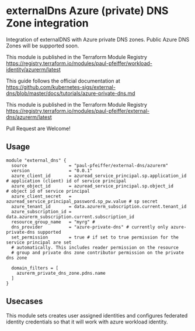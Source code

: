 # externalDns Azure (private) DNS Zone integration
Integration of externalDNS with Azure private DNS zones.
Public Azure DNS Zones will be supported soon.

This module is published in the Terraform Module Registry https://registry.terraform.io/modules/paul-pfeiffer/workload-identity/azurerm/latest

This guide follows the official documentation at https://github.com/kubernetes-sigs/external-dns/blob/master/docs/tutorials/azure-private-dns.md


This module is published in the Terraform Module Registry https://registry.terraform.io/modules/paul-pfeiffer/external-dns/azurerm/latest

Pull Request are Welcome!

## Usage
```hcl
module "external_dns" {
  source                = "paul-pfeiffer/external-dns/azurerm"
  version               = "0.0.1"
  azure_client_id       = azuread_service_principal.sp.application_id  # application (client) id of service principal
  azure_object_id       = azuread_service_principal.sp.object_id       # object id of service principal
  azure_client_secret   = azuread_service_principal_password.sp_pw.value # sp secret
  azure_tenant_id       = data.azurerm_subscription.current.tenant_id
  azure_subscription_id = data.azurerm_subscription.current.subscription_id
  resource_group_name   = "myrg" # 
  dns_provider          = "azure-private-dns" # currently only azure-private-dns supported
  set_permission        = true # if set to true permission for the service principal are set 
  # automatically. This includes reader permission on the resource 
  # group and private dns zone contributor permission on the private dns zone

  domain_filters = [
    azurerm_private_dns_zone.pdns.name
  ]
}
```

## Usecases
This module sets creates user assigned identities and configures federated identity credentials so that it will work with azure workload identity.

